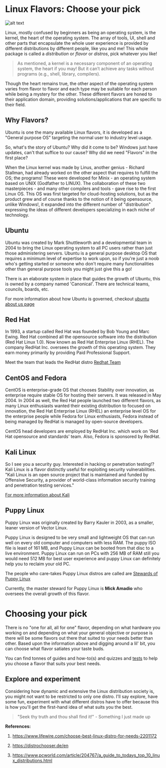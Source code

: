 # Linux Flavors: Choose your pick

![alt text](https://swapnil-ingle.github.io/images/linux-flavors.png "Linux Flavors Banner")

Linux, mostly confused by beginners as being an operating system, is the kernel, the heart of the operating system. 
The array of tools, UI, shell and other parts that encapsulate the whole user experience is provided by different distributions by different people, like you and me! This whole package is called a *distribution* or *flavor* or *distros*, pick whatever you like!

> As mentioned, a kernel is a necessary component of an operating system, the heart if you may! 
> But it can’t achieve any tasks without programs (e.g., shell, library, compilers).

Though the heart remains true, the other aspect of the operating system varies from flavor to flavor and each type may be suitable for each person while being a mystery for the other. These different flavors are honed to their application domain, providing solutions/applications that are specific to their field.

## Why Flavors?

Ubuntu is one the many available Linux flavors, it is developed as a "General purpose OS" targeting the normal user to industry level usage.

So, what's the story of Ubuntu? Why did it come to be? Windows just have updates, can't that suffice to our cause? Why did we need "Flavors" in the first place?

When the Linux kernel was made by Linus, another genius - Richard Stallman, had already worked on the other aspect that requires to fulfill the OS; the programs! These were developed for Minix - an operating system based on UNIX (Godfather to LINUX). The collaboration of these two masterpieces - and many other compilers and tools - gave rise to the first Linux OS. This OS was first targeted for cloud-hosting solutions, but as the product grew and of course thanks to the notion of it being opensource, unlike Windows!, it expanded into the different number of "distribution" expressing the ideas of different developers specializing in each niche of technology.

## Ubuntu

Ubuntu was created by Mark Shuttleworth and a developmental team in 2004 to bring the Linux operating system to all PC 
users rather than just those administering servers. Ubuntu is a general purpose desktop OS that requires a minimum level of expertise to work upon, so if you're just a noob who's getting started or someone who don't require many functionalities other than general purpose tools you might just give this a go!

There is an elaborate system in place that guides the growth of Ubuntu, this is owned by a company named 'Canonical'. There are technical teams, councils, boards, etc.

For more information about how Ubuntu is governed, checkout [ubuntu about us page](https://www.ubuntu.com/about)

## Red Hat

In 1993, a startup called Red Hat was founded by Bob Young and Marc Ewing. Red Hat combined all the opensource software into the distribution (Red Hat Linux 1.0). Now known as Red Hat Enterprise Linux (RHEL). The company RedHat Inc. oversees the growth of this operating system. They earn money primarily by providing Paid Professional Support.

Meet the team that leads the RedHat distro [Redhat Team](https://www.redhat.com/en/about/company/leadership)

## CentOS and Fedora

CentOS is enterprise-grade OS that chooses Stability over innovation, as enterprise require stable OS for hosting their servers. It was released in May 2004. In 2004 as well, the Red Hat people launched two different flavors, as many Linux enthusiasts wanted their existing distribution to focused on innovation, the Red Hat Enterprise Linux (RHEL) an enterprise level OS for the enterprise people while Fedora for Linux enthusiasts, Fedora instead of being managed by RedHat is managed by open-source developers.

CentOS head developers are employed by RedHat Inc. which work on 'Red Hat opensource and standards' team. Also, Fedora is sponsored by RedHat.

## Kali Linux

So I see you a security guy. Interested in hacking or penetration testing!? Kali Linux is a flavor distinctly useful for exploiting security vulnerabilities. 
"Kali Linux is an open source project that is maintained and funded by Offensive Security, a provider of world-class information security training and penetration testing services."

[For more information about Kali](https://www.kali.org/about-us/)

## Puppy Linux

Puppy Linux was originally created by Barry Kauler in 2003, as a smaller, leaner version of Vector Linux.

Puppy Linux is designed to be very small and lightweight OS that can run well on every old computer and computers with less RAM. The puppy ISO file is least of 161 MB, and Puppy Linux can be booted from that disc to a live environment. Puppy Linux can run on PCs with 256 MB of RAM still you would need 512 MB for best user experience and puppy Linux can definitely help you to reclaim your old PC.

The people who care-takes Puppy Linux distros are called are [Stewards of Puppy Linux](http://puppylinux.com/team.html)

Currently, the master steward for Puppy Linux is **Mick Amadio** who oversees the overall growth of this flavor.

# Choosing your pick

There is no "one for all, all for one" flavor, depending on what hardware you working on and depending on what your general objective or purpose is there will be some flavors out there that suited to your needs better than other. Based upon the information above and digging around a lil' bit, you can choose what flavor satiates your taste buds.

You can find tonnes of guides and how-to(s) and quizzes and [tests](https://distrochooser.de/en) to help you choose a flavor that suits your best needs.

## Explore and experiment 

Considering how dynamic and extensive the Linux distribution society is, you might not want to be restricted to only one distro. I'll say explore, have some fun, experiment with what different distros have to offer because this is how you'll get the first-hand idea of what suits you the best.

> "Seek thy truth and thou shall find it!"      - Something I just made up

**References:**

1. https://www.lifewire.com/choose-best-linux-distro-for-needs-2201172

2. https://distrochooser.de/en

3. https://www.pcworld.com/article/204767/a_guide_to_todays_top_10_linux_distributions.html
